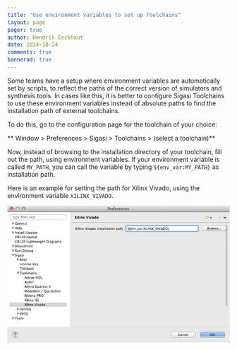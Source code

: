 ```yaml
---
title: "Use environment variables to set up Toolchains"
layout: page 
pager: true
author: Hendrik Eeckhaut
date: 2014-10-24
comments: true
bannerad: true
---
```


Some teams have a setup where environment variables are automatically set by scripts, to reflect the paths of the correct version of simulators and synthesis tools. In cases like this, it is better to configure Sigasi Toolchains to use these environment variables instead of absolute paths to find the installation path of external toolchains.

To do this, go to the configuration page for the toolchain of your choice:

** Window > Preferences > Sigasi > Toolchains > (select a toolchain)**

Now, instead of browsing to the installation directory of your toolchain, fill out the path, using environment variables. If your environment variable is called `MY_PATH`, you can call the variable by typing `${env_var:MY_PATH}` as installation path.

Here is an example for setting the path for Xilinx Vivado, using the environment variable `XILINX_VIVADO`.

![Use environment variables to set up Toolchains](images/env_var.png)